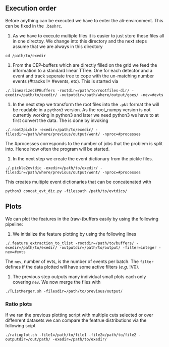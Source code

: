 ## Execution order

Before anything can be executed we have to enter the ali-environment. This can be fixed in the `.bashrc`.

1) As we have to execute multiple files it is easier to just store these files all in one directoy. We change into this directory and the next steps assume
that we are always in this directory
```
cd /path/to/exedir
```

1) From the CEP-buffers which are directly filled on the grid we feed the information to a standard linear TTree. 
One for each detector and a event and track seperate tree to cope with the un-matching number events (#tracks != #events, etc). This is started via
```
./.linearizeCEPBuffers -rootdir=/path/to/rootfiles-dir/ -exedir=/path/to/exedir/ -outputdir=/path/where/output/goes/ -nev=#evts
```

1) In the next step we transform the root files into the `.pkl` format the will be readable in a `python3` version. As the root_numpy version is not currently
working in python3 and later we need python3 we have to at first convert the data. The is done by invoking
```
./.root2pickle -exedir=/path/to/exedir/ -filesdir=/path/where/previous/output/went/ -nproc=#processes
```
The #processes corresponds to the number of jobs that the problem is split into. Hence how often the program will be started.

1) In the next step we create the event dictionary from the pickle files.
```
./.pickle2evtdic -exedir=/path/to/exedir/ -filesdir=/path/where/previous/output/went/ -nproc=#processes
```
This creates multiple event dictionaries that can be concatenated with
```
python3 concat_evt_dic.py -filespath /path/to/evtdics/
```


## Plots

We can plot the features in the (raw-)buffers easily by using the following pipeline:

1) We initialize the feature plotting by using the following lines
```
./.feature_extraction_to_tlist -rootdir=/path/to/buffers/ -exedir=/path/to/exedir/ -outputdir=/path/to/output/ -filter=integer -nev=#evts
```
The `nev`, number of evts, is the number of events per batch. The `filter` defines if the data plotted will have some active filters (*e.g.* !V0). 

1) The previous step outputs many individual small plots each only covering `nev`. We now merge the files with
```
./TListMerger.sh -filesdir=/path/to/previous/output/
```

### Ratio plots

If we ran the previous plotting script with multiple cuts selected or over diffenrent datasets we can compare the featrue distributions via the following scipt
```
./ratioplot.sh -file1=/path/to/file1 -file2=/path/to/file2 -outputdir=/out/path/ -exedir=/path/to/exedir/
```




